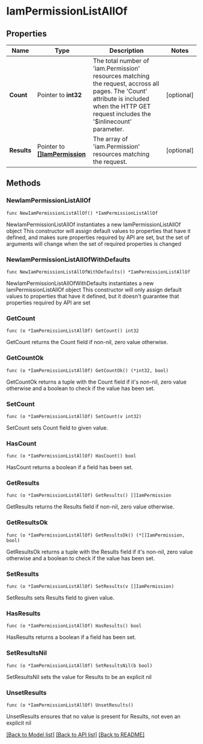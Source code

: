 # IamPermissionListAllOf

## Properties

Name | Type | Description | Notes
------------ | ------------- | ------------- | -------------
**Count** | Pointer to **int32** | The total number of &#39;iam.Permission&#39; resources matching the request, accross all pages. The &#39;Count&#39; attribute is included when the HTTP GET request includes the &#39;$inlinecount&#39; parameter. | [optional] 
**Results** | Pointer to [**[]IamPermission**](iam.Permission.md) | The array of &#39;iam.Permission&#39; resources matching the request. | [optional] 

## Methods

### NewIamPermissionListAllOf

`func NewIamPermissionListAllOf() *IamPermissionListAllOf`

NewIamPermissionListAllOf instantiates a new IamPermissionListAllOf object
This constructor will assign default values to properties that have it defined,
and makes sure properties required by API are set, but the set of arguments
will change when the set of required properties is changed

### NewIamPermissionListAllOfWithDefaults

`func NewIamPermissionListAllOfWithDefaults() *IamPermissionListAllOf`

NewIamPermissionListAllOfWithDefaults instantiates a new IamPermissionListAllOf object
This constructor will only assign default values to properties that have it defined,
but it doesn't guarantee that properties required by API are set

### GetCount

`func (o *IamPermissionListAllOf) GetCount() int32`

GetCount returns the Count field if non-nil, zero value otherwise.

### GetCountOk

`func (o *IamPermissionListAllOf) GetCountOk() (*int32, bool)`

GetCountOk returns a tuple with the Count field if it's non-nil, zero value otherwise
and a boolean to check if the value has been set.

### SetCount

`func (o *IamPermissionListAllOf) SetCount(v int32)`

SetCount sets Count field to given value.

### HasCount

`func (o *IamPermissionListAllOf) HasCount() bool`

HasCount returns a boolean if a field has been set.

### GetResults

`func (o *IamPermissionListAllOf) GetResults() []IamPermission`

GetResults returns the Results field if non-nil, zero value otherwise.

### GetResultsOk

`func (o *IamPermissionListAllOf) GetResultsOk() (*[]IamPermission, bool)`

GetResultsOk returns a tuple with the Results field if it's non-nil, zero value otherwise
and a boolean to check if the value has been set.

### SetResults

`func (o *IamPermissionListAllOf) SetResults(v []IamPermission)`

SetResults sets Results field to given value.

### HasResults

`func (o *IamPermissionListAllOf) HasResults() bool`

HasResults returns a boolean if a field has been set.

### SetResultsNil

`func (o *IamPermissionListAllOf) SetResultsNil(b bool)`

 SetResultsNil sets the value for Results to be an explicit nil

### UnsetResults
`func (o *IamPermissionListAllOf) UnsetResults()`

UnsetResults ensures that no value is present for Results, not even an explicit nil

[[Back to Model list]](../README.md#documentation-for-models) [[Back to API list]](../README.md#documentation-for-api-endpoints) [[Back to README]](../README.md)


